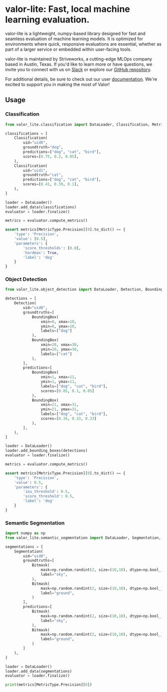 # valor-lite: Fast, local machine learning evaluation.

valor-lite is a lightweight, numpy-based library designed for fast and seamless evaluation of machine learning models. It is optimized for environments where quick, responsive evaluations are essential, whether as part of a larger service or embedded within user-facing tools.

valor-lite is maintained by Striveworks, a cutting-edge MLOps company based in Austin, Texas. If you'd like to learn more or have questions, we invite you to connect with us on [Slack](https://striveworks-public.slack.com/join/shared_invite/zt-1a0jx768y-2J1fffN~b4fXYM8GecvOhA#/shared-invite/email) or explore our [GitHub repository](https://github.com/striveworks/valor).

For additional details, be sure to check out our user [documentation](https://striveworks.github.io/valor/). We're excited to support you in making the most of Valor!

## Usage

### Classification

```python
from valor_lite.classification import DataLoader, Classification, MetricType

classifications = [
    Classification(
        uid="uid0",
        groundtruth="dog",
        predictions=["dog", "cat", "bird"],
        scores=[0.75, 0.2, 0.05],
    ),
    Classification(
        uid="uid1",
        groundtruth="cat",
        predictions=["dog", "cat", "bird"],
        scores=[0.41, 0.39, 0.1],
    ),
]

loader = DataLoader()
loader.add_data(classifications)
evaluator = loader.finalize()

metrics = evaluator.compute_metrics()

assert metrics[MetricType.Precision][0].to_dict() == {
    'type': 'Precision',
    'value': [0.5],
    'parameters': {
        'score_thresholds': [0.0],
        'hardmax': True,
        'label': 'dog'
    }
}
```

### Object Detection

```python
from valor_lite.object_detection import DataLoader, Detection, BoundingBox, MetricType

detections = [
    Detection(
        uid="uid0",
        groundtruths=[
            BoundingBox(
                xmin=0, xmax=10,
                ymin=0, ymax=10,
                labels=["dog"]
            ),
            BoundingBox(
                xmin=20, xmax=30,
                ymin=20, ymax=30,
                labels=["cat"]
            ),
        ],
        predictions=[
            BoundingBox(
                xmin=1, xmax=11,
                ymin=1, ymax=11,
                labels=["dog", "cat", "bird"],
                scores=[0.85, 0.1, 0.05]
            ),
            BoundingBox(
                xmin=21, xmax=31,
                ymin=21, ymax=31,
                labels=["dog", "cat", "bird"],
                scores=[0.34, 0.33, 0.33]
            ),
        ],
    ),
]

loader = DataLoader()
loader.add_bounding_boxes(detections)
evaluator = loader.finalize()

metrics = evaluator.compute_metrics()

assert metrics[MetricType.Precision][0].to_dict() == {
    'type': 'Precision',
    'value': 0.5,
    'parameters': {
        'iou_threshold': 0.5,
        'score_threshold': 0.5,
        'label': 'dog'
    }
}
```

### Semantic Segmentation

```python
import numpy as np
from valor_lite.semantic_segmentation import DataLoader, Segmentation, Bitmask, MetricType

segmentations = [
    Segmentation(
        uid="uid0",
        groundtruths=[
            Bitmask(
                mask=np.random.randint(2, size=(10,10), dtype=np.bool_),
                label="sky",
            ),
            Bitmask(
                mask=np.random.randint(2, size=(10,10), dtype=np.bool_),
                label="ground",
            )
        ],
        predictions=[
            Bitmask(
                mask=np.random.randint(2, size=(10,10), dtype=np.bool_),
                label="sky",
            ),
            Bitmask(
                mask=np.random.randint(2, size=(10,10), dtype=np.bool_),
                label="ground",
            )
        ]
    ),
]

loader = DataLoader()
loader.add_data(segmentations)
evaluator = loader.finalize()

print(metrics[MetricType.Precision][0])
```